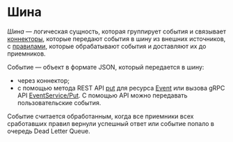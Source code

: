 # Шина

_Шина_ — логическая сущность, которая группирует события и связывает [коннекторы](connector.md), которые передают события в шину из внешних источников, с [правилами](rule.md), которые обрабатывают события и доставляют их до приемников.

Событие — объект в формате JSON, который передается в шину:
* через коннектор;
* с помощью метода REST API [put](../../eventrouter/api-ref/Event/put.md) для ресурса [Event](../../eventrouter/api-ref/Event/index.md) или вызова gRPC API [EventService/Put](../../eventrouter/api-ref/grpc/Event/put.md). С помощью API можно передавать пользовательские события.

Событие считается обработанным, когда все приемники всех сработавших правил вернули успешный ответ или событие попало в очередь Dead Letter Queue.
